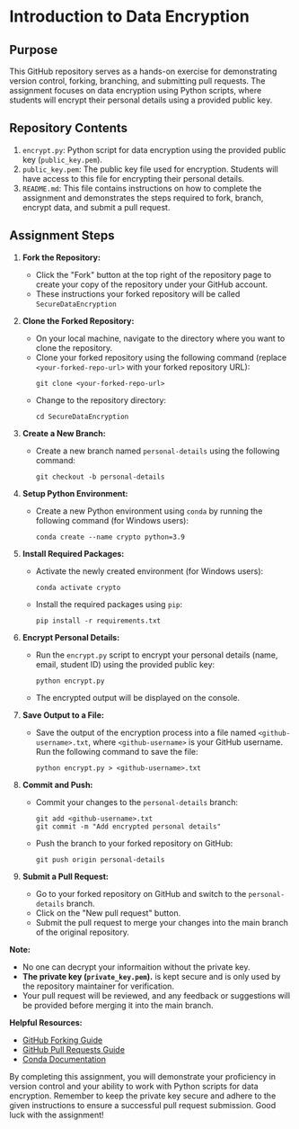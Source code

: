 # Introduction to Data Encryption

## Purpose
This GitHub repository serves as a hands-on exercise for demonstrating version control, forking, branching, and submitting pull requests. The assignment focuses on data encryption using Python scripts, where students will encrypt their personal details using a provided public key.

## Repository Contents
1. `encrypt.py`: Python script for data encryption using the provided public key (`public_key.pem`).
2. `public_key.pem`: The public key file used for encryption. Students will have access to this file for encrypting their personal details.
3. `README.md`: This file contains instructions on how to complete the assignment and demonstrates the steps required to fork, branch, encrypt data, and submit a pull request.

## Assignment Steps
1. **Fork the Repository:**
   - Click the "Fork" button at the top right of the repository page to create your copy of the repository under your GitHub account.
   - These instructions your forked repository will be called `SecureDataEncryption`

2. **Clone the Forked Repository:**
   - On your local machine, navigate to the directory where you want to clone the repository.
   - Clone your forked repository using the following command (replace `<your-forked-repo-url>` with your forked repository URL):
     ```
     git clone <your-forked-repo-url>
     ```
   - Change to the repository directory:
     ```
     cd SecureDataEncryption
     ```

3. **Create a New Branch:**
   - Create a new branch named `personal-details` using the following command:
     ```
     git checkout -b personal-details
     ```

4. **Setup Python Environment:**
   - Create a new Python environment using `conda` by running the following command (for Windows users):
     ```
     conda create --name crypto python=3.9
     ```

5. **Install Required Packages:**
   - Activate the newly created environment (for Windows users):
     ```
     conda activate crypto
     ```
   - Install the required packages using `pip`:
     ```
     pip install -r requirements.txt
     ```

6. **Encrypt Personal Details:**
   - Run the `encrypt.py` script to encrypt your personal details (name, email, student ID) using the provided public key:
     ```
     python encrypt.py
     ```
   - The encrypted output will be displayed on the console.

7. **Save Output to a File:**
   - Save the output of the encryption process into a file named `<github-username>.txt`, where `<github-username>` is your GitHub username. Run the following command to save the file:
     ```
     python encrypt.py > <github-username>.txt
     ```

8. **Commit and Push:**
   - Commit your changes to the `personal-details` branch:
     ```
     git add <github-username>.txt
     git commit -m "Add encrypted personal details"
     ```
   - Push the branch to your forked repository on GitHub:
     ```
     git push origin personal-details
     ```

9. **Submit a Pull Request:**
   - Go to your forked repository on GitHub and switch to the `personal-details` branch.
   - Click on the "New pull request" button.
   - Submit the pull request to merge your changes into the main branch of the original repository.

**Note:**
- No one can decrypt your informaition without the private key.
- **The private key (`private_key.pem`).** is kept secure and is only used by the repository maintainer for verification.
- Your pull request will be reviewed, and any feedback or suggestions will be provided before merging it into the main branch.

**Helpful Resources:**
- [GitHub Forking Guide](https://docs.github.com/en/get-started/quickstart/fork-a-repo)
- [GitHub Pull Requests Guide](https://docs.github.com/en/get-started/quickstart/opening-a-pull-request)
- [Conda Documentation](https://docs.conda.io/projects/conda/en/latest/user-guide/tasks/manage-environments.html)

By completing this assignment, you will demonstrate your proficiency in version control and your ability to work with Python scripts for data encryption. Remember to keep the private key secure and adhere to the given instructions to ensure a successful pull request submission. Good luck with the assignment!